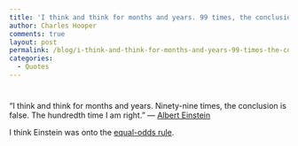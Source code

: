 ```yaml
---
title: 'I think and think for months and years. 99 times, the conclusion is false. The hundredth time I am right - Einstein'
author: Charles Hooper
comments: true
layout: post
permalink: /blog/i-think-and-think-for-months-and-years-99-times-the-conclusion-is-false-the-hundredth-time-i-am-right-einstein/
categories:
  - Quotes
---
```

# 

“I think and think for months and years. Ninety-nine times, the conclusion is false. The hundredth time I am right.” — [Albert Einstein][1]

 [1]: http://nobelprize.org/nobel_prizes/physics/laureates/1921/einstein-bio.html

I think Einstein was onto the [equal-odds rule][2].  


 [2]: http://www.sebastianmarshall.com/?p=195

